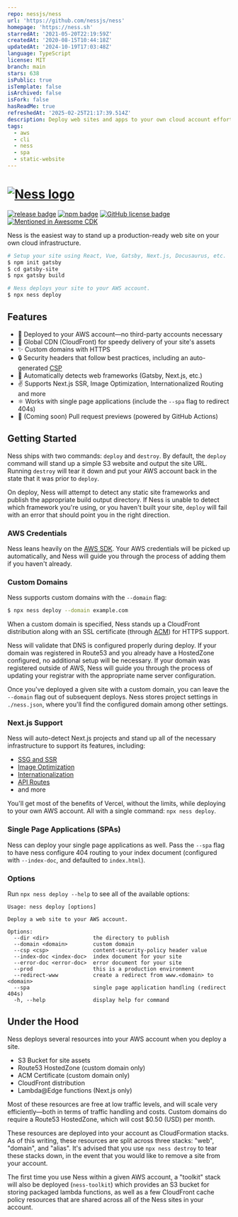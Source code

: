 ```yaml
---
repo: nessjs/ness
url: 'https://github.com/nessjs/ness'
homepage: 'https://ness.sh'
starredAt: '2021-05-20T22:19:59Z'
createdAt: '2020-08-15T10:44:18Z'
updatedAt: '2024-10-19T17:03:48Z'
language: TypeScript
license: MIT
branch: main
stars: 638
isPublic: true
isTemplate: false
isArchived: false
isFork: false
hasReadMe: true
refreshedAt: '2025-02-25T21:17:39.514Z'
description: Deploy web sites and apps to your own cloud account effortlessly.
tags:
  - aws
  - cli
  - ness
  - spa
  - static-website
---
```


# [![Ness logo][]][ness home]

[![release badge][]][release]
[![npm badge][]][npm]
[![GitHub license badge][]][github license]
[![Mentioned in Awesome CDK](https://awesome.re/mentioned-badge.svg)](https://github.com/kolomied/awesome-cdk)

Ness is the easiest way to stand up a production-ready web site on your own cloud infrastructure.

```sh
# Setup your site using React, Vue, Gatsby, Next.js, Docusaurus, etc.
$ npm init gatsby
$ cd gatsby-site
$ npx gatsby build

# Ness deploys your site to your AWS account.
$ npx ness deploy
```

## Features

- 🤩 Deployed to your AWS account—no third-party accounts necessary
- 💨 Global CDN (CloudFront) for speedy delivery of your site's assets
- ✨ Custom domains with HTTPS
- 🔒 Security headers that follow best practices, including an auto-generated [CSP](https://developer.mozilla.org/en-US/docs/Web/HTTP/CSP)
- 🤖 Automatically detects web frameworks (Gatsby, Next.js, etc.)
- ✌️ Supports Next.js SSR, Image Optimization, Internationalized Routing and more
- ⚛️ Works with single page applications (include the `--spa` flag to redirect 404s)
- 👀 (Coming soon) Pull request previews (powered by GitHub Actions)

## Getting Started

Ness ships with two commands: `deploy` and `destroy`. By default, the `deploy` command will stand up a simple S3 website and output the site URL. Running `destroy` will tear it down and put your AWS account back in the state that it was prior to `deploy`.

On deploy, Ness will attempt to detect any static site frameworks and publish the appropriate build output directory. If Ness is unable to detect which framework you're using, or you haven't built your site, `deploy` will fail with an error that should point you in the right direction.

### AWS Credentials

Ness leans heavily on the [AWS SDK](https://aws.amazon.com/sdk-for-node-js/). Your AWS credentials will be picked up automatically, and Ness will guide you through the process of adding them if you haven't already.

### Custom Domains

Ness supports custom domains with the `--domain` flag:

```sh
$ npx ness deploy --domain example.com
```

When a custom domain is specified, Ness stands up a CloudFront distribution along with an SSL certificate (through [ACM](https://aws.amazon.com/certificate-manager/)) for HTTPS support.

Ness will validate that DNS is configured properly during deploy. If your domain was registered in Route53 and you already have a HostedZone configured, no additional setup will be necessary. If your domain was registered outside of AWS, Ness will guide you through the process of updating your registrar with the appropriate name server configuration.

Once you've deployed a given site with a custom domain, you can leave the `--domain` flag out of subsequent deploys. Ness stores project settings in `./ness.json`, where you'll find the configured domain among other settings.

### Next.js Support

Ness will auto-detect Next.js projects and stand up all of the necessary infrastructure to support its features, including:

- [SSG and SSR](https://nextjs.org/docs/basic-features/data-fetching)
- [Image Optimization](https://nextjs.org/docs/basic-features/image-optimization)
- [Internationalization](https://nextjs.org/docs/advanced-features/i18n-routing)
- [API Routes](https://nextjs.org/docs/api-routes/introduction)
- and more

You'll get most of the benefits of Vercel, without the limits, while deploying to your own AWS account. All with a single command: `npx ness deploy`.

### Single Page Applications (SPAs)

Ness can deploy your single page applications as well. Pass the `--spa` flag to have ness configure 404 routing to your index document (configured with `--index-doc`, and defaulted to `index.html`).

### Options

Run `npx ness deploy --help` to see all of the available options:

```
Usage: ness deploy [options]

Deploy a web site to your AWS account.

Options:
  --dir <dir>              the directory to publish
  --domain <domain>        custom domain
  --csp <csp>              content-security-policy header value
  --index-doc <index-doc>  index document for your site
  --error-doc <error-doc>  error document for your site
  --prod                   this is a production environment
  --redirect-www           create a redirect from www.<domain> to <domain>
  --spa                    single page application handling (redirect 404s)
  -h, --help               display help for command
```

## Under the Hood

Ness deploys several resources into your AWS account when you deploy a site.

- S3 Bucket for site assets
- Route53 HostedZone (custom domain only)
- ACM Certificate (custom domain only)
- CloudFront distribution
- Lambda@Edge functions (Next.js only)

Most of these resources are free at low traffic levels, and will scale very efficiently—both in terms of traffic handling and costs. Custom domains do require a Route53 HostedZone, which will cost $0.50 (USD) per month.

These resources are deployed into your account as CloudFormation stacks. As of this writing, these resources are split across three stacks: "web", "domain", and "alias". It's advised that you use `npx ness destroy` to tear these stacks down, in the event that you would like to remove a site from your account.

The first time you use Ness within a given AWS account, a "toolkit" stack will also be deployed (`ness-toolkit`) which provides an S3 bucket for storing packaged lambda functions, as well as a few CloudFront cache policy resources that are shared across all of the Ness sites in your account.

[ness logo]: https://raw.githubusercontent.com/nessjs/ness/main/assets/ness.png
[github license badge]: https://img.shields.io/github/license/nessjs/ness?style=flat
[github license]: https://github.com/nessjs/ness/blob/main/LICENSE
[ness home]: https://github.com/nessjs/ness
[npm badge]: https://img.shields.io/npm/v/ness
[npm]: https://www.npmjs.com/package/ness
[release badge]: https://img.shields.io/github/workflow/status/nessjs/ness/Release
[release]: https://github.com/nessjs/ness/actions?query=workflow%3ARelease
